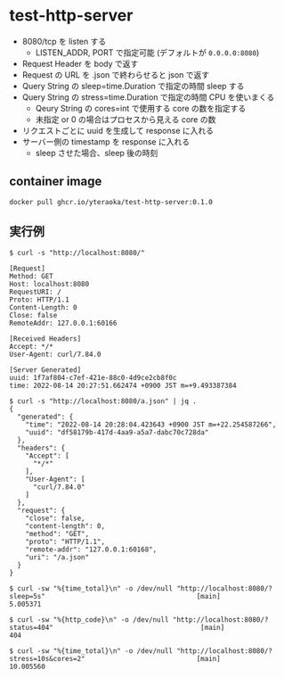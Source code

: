 # test-http-server

- 8080/tcp を listen する
  - LISTEN_ADDR, PORT で指定可能 (デフォルトが `0.0.0.0:8080`)
- Request Header を body で返す
- Request の URL を .json で終わらせると json で返す
- Query String の sleep=time.Duration で指定の時間 sleep する
- Query String の stress=time.Duration で指定の時間 CPU を使いまくる
  - Qeury String の cores=int で使用する core の数を指定する
  - 未指定 or 0 の場合はプロセスから見える core の数
- リクエストごとに uuid を生成して response に入れる
- サーバー側の timestamp を response に入れる
  - sleep させた場合、sleep 後の時刻

## container image

```
docker pull ghcr.io/yteraoka/test-http-server:0.1.0
```

## 実行例

```
$ curl -s "http://localhost:8080/"

[Request]
Method: GET
Host: localhost:8080
RequestURI: /
Proto: HTTP/1.1
Content-Length: 0
Close: false
RemoteAddr: 127.0.0.1:60166

[Received Headers]
Accept: */*
User-Agent: curl/7.84.0

[Server Generated]
uuid: 1f7af804-c7ef-421e-88c0-4d9ce2cb8f0c
time: 2022-08-14 20:27:51.662474 +0900 JST m=+9.493387384
```

```
$ curl -s "http://localhost:8080/a.json" | jq .
{
  "generated": {
    "time": "2022-08-14 20:28:04.423643 +0900 JST m=+22.254587266",
    "uuid": "df58179b-417d-4aa9-a5a7-dabc70c728da"
  },
  "headers": {
    "Accept": [
      "*/*"
    ],
    "User-Agent": [
      "curl/7.84.0"
    ]
  },
  "request": {
    "close": false,
    "content-length": 0,
    "method": "GET",
    "proto": "HTTP/1.1",
    "remote-addr": "127.0.0.1:60168",
    "uri": "/a.json"
  }
}
```

```
$ curl -sw "%{time_total}\n" -o /dev/null "http://localhost:8080/?sleep=5s"                                      [main]
5.005371
```

```
$ curl -sw "%{http_code}\n" -o /dev/null "http://localhost:8080/?status=404"                                     [main]
404
```

```
$ curl -sw "%{time_total}\n" -o /dev/null "http://localhost:8080/?stress=10s&cores=2"                            [main]
10.005560
```
